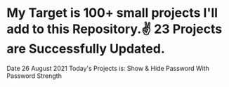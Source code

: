 # My Target is 100+ small projects I'll add to this Repository.✌ 23 Projects are Successfully Updated.

Date 26 August 2021 Today's Projects is: Show & Hide Password With Password Strength
